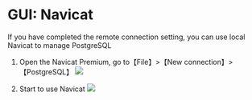 # GUI: Navicat

If you have completed the remote connection setting, you can use local Navicat to manage PostgreSQL

1. Open the Navicat Premium, go to【File】>【New connection】>【PostgreSQL】
   ![](https://libs.websoft9.com/Websoft9/DocsPicture/en/navicat/websoft9-postgresql-navcaittest.png)

2. Start to use Navicat
   ![](https://libs.websoft9.com/Websoft9/DocsPicture/en/navicat/navicat-websoft9.png)
    
